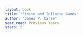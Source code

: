 ```yaml
---
layout: book
title: "Finite and Infinite Games"
author: "James P. Carse"
year_read: Previous Years
stars: 5
---
```


